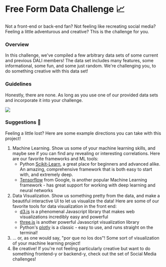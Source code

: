 # Free Form Data Challenge 📈

Not a front-end or back-end fan? Not feeling like recreating social media? Feeling a little adventurous and creative? This is the challenge for you.

### Overview

In this challenge, we've compiled a few arbitrary data sets of some current and previous DALI members! The data set includes many features, some informational, some fun, and some just random. We're challenging you, to do something creative with this data set!

### Guidelines

Honestly, there are none. As long as you use one of our provided data sets and incorporate it into your challenge.

![](https://1.bp.blogspot.com/-FXZ6p15bHjA/W7IVy1HUu0I/AAAAAAAAO3o/7XeE_5PecD475NIH6IahEF_8v9JC9hrOgCLcBGAs/s1600/01.gif)

### Suggestions 🧐

Feeling a little lost? Here are some example directions you can take with this project!

1. Machine Learning. Show us some of your machine learning skills, and maybe see if you can find any revealing or interesting correlations. Here are our favorite frameworks and ML tools:
    - Python [Scikit-Learn](https://scikit-learn.org/stable/), a great place for beginners and advanced alike. An amazing, comprehensive framework that is both easy to start with, and extremely deep.
    - [Tensorflow](https://www.tensorflow.org/) from Google, is another popular Machine Learning framework - has great support for working with deep learning and neural networks
2. Data Visualization. Show us something pretty from the data, and make a beautiful interactive UI to let us visualize the data! Here are some of our favorite tools for data visualization in the front end:
    - [d3.js](https://d3js.org/) is a phenomenal Javascript library that makes web visualizations incredibly easy and powerful
    - [three.js](https://threejs.org/) is another powerful Javascript visualization library
    - Python's [plotly](https://plot.ly/python/) is a classic - easy to use, and runs straight on the terminal!
3. ... or, as one would say, "por que no los dos"! Some sort of visualization of your machine learning project!
4. Be creative! If you're not feeling particularly creative but want to do something frontend-y or backend-y, check out the set of Social Media challenges!
